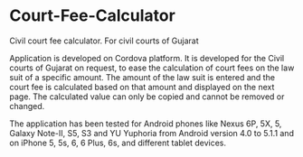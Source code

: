 # Court-Fee-Calculator
Civil court fee calculator. For civil courts of Gujarat


Application is developed on Cordova platform. It is developed for the Civil courts of Gujarat on request, to ease the calculation of 
court fees on the law suit of a specific amount. The amount of the law suit is entered and the court fee is calculated based on that
amount and displayed on the next page. The calculated value can only be copied and cannot be removed or changed.

The application has been tested for Android phones like Nexus 6P, 5X, 5, Galaxy Note-II, S5, S3 and YU Yuphoria from Android version 4.0 
to 5.1.1 and on iPhone 5, 5s, 6, 6 Plus, 6s, and different tablet devices.
